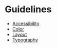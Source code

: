 # Guidelines

  * [Accessibility](accessibility.md)
  * [Color](color.md)
  * [Layout](layout.md)
  * [Typography](typography.md)

